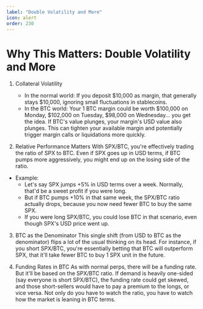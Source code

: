```yaml
---
label: "Double Volatility and More"
icon: alert
order: 230
---
```


# Why This Matters: Double Volatility and More

1. Collateral Volatility
   - In the normal world: If you deposit $10,000 as margin, that generally stays $10,000, ignoring small fluctuations in stablecoins.
   - In the BTC world: Your 1 BTC margin could be worth $100,000 on Monday, $102,000 on Tuesday, $98,000 on Wednesday... you get the idea. If BTC's value plunges, your margin's USD value also plunges. This can tighten your available margin and potentially trigger margin calls or liquidations more quickly.

2. Relative Performance Matters
With SPX/BTC, you're effectively trading the ratio of SPX to BTC. Even if SPX goes up in USD terms, if BTC pumps more aggressively, you might end up on the losing side of the ratio.

- Example:
   - Let's say SPX jumps +5% in USD terms over a week. Normally, that'd be a sweet profit if you were long.
   - But if BTC pumps +10% in that same week, the SPX/BTC ratio actually drops, because you now need fewer BTC to buy the same SPX.
   - If you were long SPX/BTC, you could lose BTC in that scenario, even though SPX's USD price went up.

3. BTC as the Denominator
This single shift (from USD to BTC as the denominator) flips a lot of the usual thinking on its head. For instance, if you short SPX/BTC, you're essentially betting that BTC will outperform SPX, that it'll take fewer BTC to buy 1 SPX unit in the future.

4. Funding Rates in BTC
As with normal perps, there will be a funding rate. But it'll be based on the SPX/BTC ratio. If demand is heavily one-sided (say everyone is short SPX/BTC), the funding rate could get skewed, and those short-sellers would have to pay a premium to the longs, or vice versa. Not only do you have to watch the ratio, you have to watch how the market is leaning in BTC terms.

